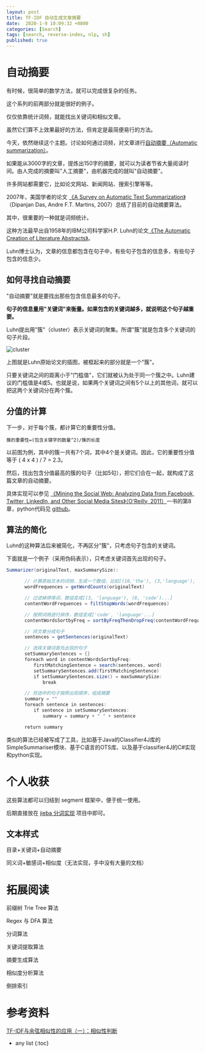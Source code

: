 ```yaml
---
layout: post
title: TF-IDF 自动生成文章摘要
date:  2020-1-9 10:09:32 +0800
categories: [Search]
tags: [search, reverse-index, nlp, sh]
published: true
---
```


# 自动摘要

有时候，很简单的数学方法，就可以完成很复杂的任务。

这个系列的前两部分就是很好的例子。

仅仅依靠统计词频，就能找出关键词和相似文章。

虽然它们算不上效果最好的方法，但肯定是最简便易行的方法。

今天，依然继续这个主题。讨论如何通过词频，对文章进行[自动摘要（Automatic summarization）](http://en.wikipedia.org/wiki/Automatic_summarization)。

如果能从3000字的文章，提炼出150字的摘要，就可以为读者节省大量阅读时间。由人完成的摘要叫"人工摘要"，由机器完成的就叫"自动摘要"。

许多网站都需要它，比如论文网站、新闻网站、搜索引擎等等。

2007年，美国学者的论文 [《A Survey on Automatic Text Summarization》](http://www.cs.cmu.edu/~nasmith/LS2/das-martins.07.pdf)（Dipanjan Das, Andre F.T. Martins, 2007）总结了目前的自动摘要算法。

其中，很重要的一种就是词频统计。

这种方法最早出自1958年的IBM公司科学家H.P. Luhn的论文[《The Automatic Creation of Literature Abstracts》](http://www.di.ubi.pt/~jpaulo/competence/general/(1958)Luhn.pdf)。

Luhn博士认为，文章的信息都包含在句子中，有些句子包含的信息多，有些句子包含的信息少。

## 如何寻找自动摘要

"自动摘要"就是要找出那些包含信息最多的句子。

**句子的信息量用"关键词"来衡量。如果包含的关键词越多，就说明这个句子越重要。**

Luhn提出用"簇"（cluster）表示关键词的聚集。所谓"簇"就是包含多个关键词的句子片段。

![cluster](http://www.ruanyifeng.com/blogimg/asset/201303/bg2013032502.png)

上图就是Luhn原始论文的插图，被框起来的部分就是一个"簇"。

只要关键词之间的距离小于"门槛值"，它们就被认为处于同一个簇之中。Luhn建议的门槛值是4或5。也就是说，如果两个关键词之间有5个以上的其他词，就可以把这两个关键词分在两个簇。

## 分值的计算

下一步，对于每个簇，都计算它的重要性分值。

```
簇的重要性=(包含关键字的数量^2)/簇的长度
```

以前图为例，其中的簇一共有7个词，其中4个是关键词。因此，它的重要性分值等于 ( 4 x 4 ) / 7 = 2.3。

然后，找出包含分值最高的簇的句子（比如5句），把它们合在一起，就构成了这篇文章的自动摘要。

具体实现可以参见 [《Mining the Social Web: Analyzing Data from Facebook, Twitter, LinkedIn, and Other Social Media Sites》（O'Reilly, 2011）](http://www.amazon.com/Mining-Social-Web-Analyzing-Facebook/dp/1449388345)一书的第8章，python代码见 [github](https://github.com/ptwobrussell/Mining-the-Social-Web/blob/master/python_code/blogs_and_nlp__summarize.py)。

## 算法的简化

Luhn的这种算法后来被简化，不再区分"簇"，只考虑句子包含的关键词。

下面就是一个例子（采用伪码表示），只考虑关键词首先出现的句子。

```java
Summarizer(originalText, maxSummarySize):

　　　　// 计算原始文本的词频，生成一个数组，比如[(10,'the'), (3,'language'), (8,'code')...]
　　　　wordFrequences = getWordCounts(originalText)

　　　　// 过滤掉停用词，数组变成[(3, 'language'), (8, 'code')...]
　　　　contentWordFrequences = filtStopWords(wordFrequences)

　　　　// 按照词频进行排序，数组变成['code', 'language'...]
　　　　contentWordsSortbyFreq = sortByFreqThenDropFreq(contentWordFrequences)

　　　　// 将文章分成句子
　　　　sentences = getSentences(originalText)

　　　　// 选择关键词首先出现的句子
　　　　setSummarySentences = {}
　　　　foreach word in contentWordsSortbyFreq:
　　　　　　firstMatchingSentence = search(sentences, word)
　　　　　　setSummarySentences.add(firstMatchingSentence)
　　　　　　if setSummarySentences.size() = maxSummarySize:
　　　　　　　　break

　　　　// 将选中的句子按照出现顺序，组成摘要
　　　　summary = ""
　　　　foreach sentence in sentences:
　　　　　　if sentence in setSummarySentences:
　　　　　　　　summary = summary + " " + sentence

　　　　return summary
```

类似的算法已经被写成了工具，比如基于Java的Classifier4J库的SimpleSummariser模块、基于C语言的OTS库、以及基于classifier4J的C#实现和python实现。

# 个人收获

这些算法都可以归结到 segment 框架中，便于统一使用。

后期直接放在 [jieba 分词实现](https://github.com/houbb/segment) 项目中即可。

## 文本样式

目录+关键词+自动摘要

同义词+敏感词+相似度（无法实现，手中没有大量的文档）

# 拓展阅读

前缀树 Trie Tree 算法

Regex 与 DFA 算法

分词算法

关键词提取算法

摘要生成算法

相似度分析算法

倒排索引

# 参考资料

[TF-IDF与余弦相似性的应用（一）：相似性判断](http://www.ruanyifeng.com/blog/2013/03/cosine_similarity.html)

* any list
{:toc}